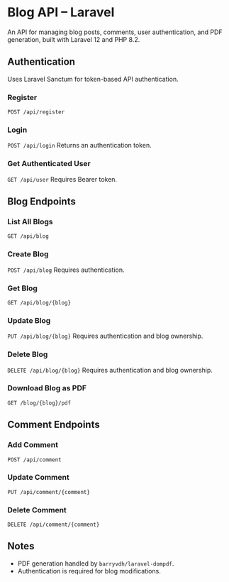 # Blog API – Laravel

An API for managing blog posts, comments, user authentication, and PDF generation, built with Laravel 12 and PHP 8.2.



## Authentication

Uses Laravel Sanctum for token-based API authentication.

### Register

`POST /api/register`

### Login

`POST /api/login`
Returns an authentication token.

### Get Authenticated User

`GET /api/user`
Requires Bearer token.

## Blog Endpoints

### List All Blogs

`GET /api/blog`

### Create Blog

`POST /api/blog`
Requires authentication.

### Get Blog

`GET /api/blog/{blog}`

### Update Blog

`PUT /api/blog/{blog}`
Requires authentication and blog ownership.

### Delete Blog

`DELETE /api/blog/{blog}`
Requires authentication and blog ownership.

### Download Blog as PDF

`GET /blog/{blog}/pdf`

## Comment Endpoints

### Add Comment

`POST /api/comment`

### Update Comment

`PUT /api/comment/{comment}`

### Delete Comment

`DELETE /api/comment/{comment}`

## Notes

* PDF generation handled by `barryvdh/laravel-dompdf`.
* Authentication is required for blog modifications.

